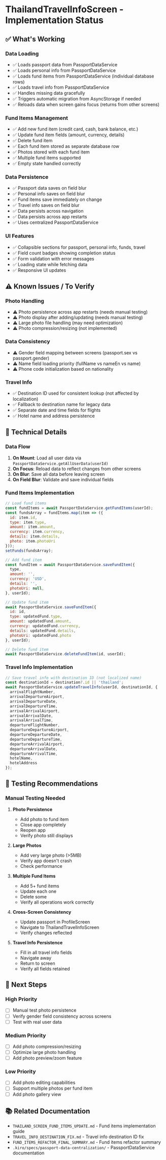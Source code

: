 # ThailandTravelInfoScreen - Implementation Status

## ✅ What's Working

### Data Loading
- ✅ Loads passport data from PassportDataService
- ✅ Loads personal info from PassportDataService
- ✅ Loads fund items from PassportDataService (individual database rows)
- ✅ Loads travel info from PassportDataService
- ✅ Handles missing data gracefully
- ✅ Triggers automatic migration from AsyncStorage if needed
- ✅ Reloads data when screen gains focus (returns from other screens)

### Fund Items Management
- ✅ Add new fund item (credit card, cash, bank balance, etc.)
- ✅ Update fund item fields (amount, currency, details)
- ✅ Delete fund item
- ✅ Each fund item stored as separate database row
- ✅ Photos stored with each fund item
- ✅ Multiple fund items supported
- ✅ Empty state handled correctly

### Data Persistence
- ✅ Passport data saves on field blur
- ✅ Personal info saves on field blur
- ✅ Fund items save immediately on change
- ✅ Travel info saves on field blur
- ✅ Data persists across navigation
- ✅ Data persists across app restarts
- ✅ Uses centralized PassportDataService

### UI Features
- ✅ Collapsible sections for passport, personal info, funds, travel
- ✅ Field count badges showing completion status
- ✅ Form validation with error messages
- ✅ Loading state while fetching data
- ✅ Responsive UI updates

## ⚠️ Known Issues / To Verify

### Photo Handling
- ⚠️ Photo persistence across app restarts (needs manual testing)
- ⚠️ Photo display after adding/updating (needs manual testing)
- ⚠️ Large photo file handling (may need optimization)
- ⚠️ Photo compression/resizing (not implemented)

### Data Consistency
- ⚠️ Gender field mapping between screens (passport.sex vs passport.gender)
- ⚠️ Name field loading priority (fullName vs nameEn vs name)
- ⚠️ Phone code initialization based on nationality

### Travel Info
- ✅ Destination ID used for consistent lookup (not affected by localization)
- ✅ Fallback to destination name for legacy data
- ✅ Separate date and time fields for flights
- ✅ Hotel name and address persistence

## 🔧 Technical Details

### Data Flow
1. **On Mount**: Load all user data via `PassportDataService.getAllUserData(userId)`
2. **On Focus**: Reload data to reflect changes from other screens
3. **On Blur**: Save all data before leaving screen
4. **On Field Blur**: Validate and save individual fields

### Fund Items Implementation
```javascript
// Load fund items
const fundItems = await PassportDataService.getFundItems(userId);
const fundsArray = fundItems.map(item => ({
  id: item.id,
  type: item.type,
  amount: item.amount,
  currency: item.currency,
  details: item.details,
  photo: item.photoUri
}));
setFunds(fundsArray);

// Add fund item
const fundItem = await PassportDataService.saveFundItem({
  type,
  amount: '',
  currency: 'USD',
  details: '',
  photoUri: null,
}, userId);

// Update fund item
await PassportDataService.saveFundItem({
  id: id,
  type: updatedFund.type,
  amount: updatedFund.amount,
  currency: updatedFund.currency,
  details: updatedFund.details,
  photoUri: updatedFund.photo
}, userId);

// Delete fund item
await PassportDataService.deleteFundItem(id, userId);
```

### Travel Info Implementation
```javascript
// Save travel info with destination ID (not localized name)
const destinationId = destination?.id || 'thailand';
await PassportDataService.updateTravelInfo(userId, destinationId, {
  arrivalFlightNumber,
  arrivalDepartureAirport,
  arrivalDepartureDate,
  arrivalDepartureTime,
  arrivalArrivalAirport,
  arrivalArrivalDate,
  arrivalArrivalTime,
  departureFlightNumber,
  departureDepartureAirport,
  departureDepartureDate,
  departureDepartureTime,
  departureArrivalAirport,
  departureArrivalDate,
  departureArrivalTime,
  hotelName,
  hotelAddress
});
```

## 📝 Testing Recommendations

### Manual Testing Needed
1. **Photo Persistence**
   - Add photo to fund item
   - Close app completely
   - Reopen app
   - Verify photo still displays

2. **Large Photos**
   - Add very large photo (>5MB)
   - Verify app doesn't crash
   - Check performance

3. **Multiple Fund Items**
   - Add 5+ fund items
   - Update each one
   - Delete some
   - Verify all operations work correctly

4. **Cross-Screen Consistency**
   - Update passport in ProfileScreen
   - Navigate to ThailandTravelInfoScreen
   - Verify changes reflected

5. **Travel Info Persistence**
   - Fill in all travel info fields
   - Navigate away
   - Return to screen
   - Verify all fields retained

## 🎯 Next Steps

### High Priority
- [ ] Manual test photo persistence
- [ ] Verify gender field consistency across screens
- [ ] Test with real user data

### Medium Priority
- [ ] Add photo compression/resizing
- [ ] Optimize large photo handling
- [ ] Add photo preview/zoom feature

### Low Priority
- [ ] Add photo editing capabilities
- [ ] Support multiple photos per fund item
- [ ] Add photo gallery view

## 📚 Related Documentation
- `THAILAND_SCREEN_FUND_ITEMS_UPDATE.md` - Fund items implementation guide
- `TRAVEL_INFO_DESTINATION_FIX.md` - Travel info destination ID fix
- `FUND_ITEMS_REFACTOR_FINAL_SUMMARY.md` - Fund items refactor summary
- `.kiro/specs/passport-data-centralization/` - PassportDataService documentation
